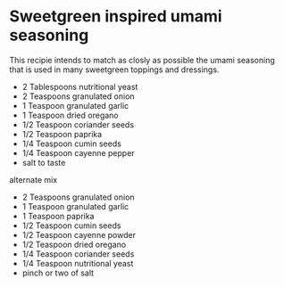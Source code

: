 # Sweetgreen inspired umami seasoning

This recipie intends to match as closly as possible the umami seasoning that is
used in many sweetgreen toppings and dressings.

- 2 Tablespoons nutritional yeast
- 2 Teaspoons granulated onion
- 1 Teaspoon granulated garlic
- 1 Teaspoon dried oregano
- 1/2 Teaspoon coriander seeds
- 1/2 Teaspoon paprika
- 1/4 Teaspoon cumin seeds
- 1/4 Teaspoon cayenne pepper
- salt to taste

alternate mix

- 2 Teaspoons granulated onion
- 1 Teaspoon granulated garlic
- 1 Teaspoon paprika
- 1/2 Teaspoon cumin seeds
- 1/2 Teaspoon cayenne powder
- 1/2 Teaspoon dried oregano
- 1/4 Teaspoon coriander seeds
- 1/4 Teaspoon nutritional yeast
- pinch or two of salt
